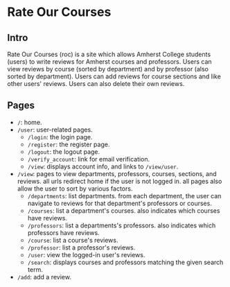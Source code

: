 # Rate Our Courses

## Intro
Rate Our Courses (roc) is a site which allows Amherst College students (users) to write reviews for
Amherst courses and professors. Users can view reviews by course (sorted by department) and by 
professor (also sorted by department). Users can add reviews for course sections and like other 
users' reviews. Users can also delete their own reviews.


## Pages
- `/`: home.
- `/user`: user-related pages. 
    - `/login`: the login page.
    - `/register`: the register page.
    - `/logout`: the logout page.
    - `/verify_account`: link for email verification.
    - `/view`: displays account info, and links to `/view/user`.
- `/view`: pages to view departments, professors, courses, sections, and reviews. all urls redirect
  home if the user is not logged in. all pages also allow the user to sort by various factors.
    - `/departments`: list departments. from each department, the user can navigate to reviews for 
      that department's professors or courses.
    - `/courses`: list a department's courses. also indicates which courses have reviews.
    - `/professors`: list a departments's professors. also indicates which professors have reviews.
    - `/course`: list a course's reviews.
    - `/professor`: list a professor's reviews.
    - `/user`: view the logged-in user's reviews.
    - `/search`: displays courses and professors matching the given search term.
- `/add`: add a review.
